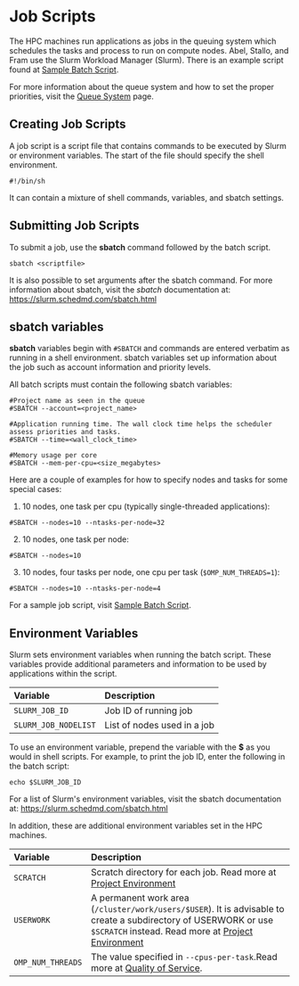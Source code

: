 # Job Scripts

The HPC machines run applications as jobs in the queuing system which schedules the tasks and process to run on compute nodes. Abel, Stallo, and Fram use the Slurm Workload Manager (Slurm). There is an example script found at [Sample Batch Script](samplescript.md).

For more information about the queue system and how to set the proper priorities, visit the [Queue System](queuesystem.md) page.

## Creating Job Scripts

A job script is a script file that contains commands to be executed by Slurm or
environment variables. The start of the file should specify the shell environment.

    #!/bin/sh

It can contain a mixture of shell commands, variables, and sbatch settings.

## Submitting Job Scripts

To submit a job, use the __sbatch__ command followed by the batch script.

    sbatch <scriptfile>

It is also possible to set arguments after the sbatch command. For more information
about sbatch, visit the *sbatch* documentation at: https://slurm.schedmd.com/sbatch.html

## sbatch variables

**sbatch** variables begin with `#SBATCH` and commands are entered verbatim as
running in a shell environment. sbatch variables set up information about the job
such as account information and priority levels.

All batch scripts must contain the following sbatch variables:

    #Project name as seen in the queue
    #SBATCH --account=<project_name>

    #Application running time. The wall clock time helps the scheduler assess priorities and tasks.
    #SBATCH --time=<wall_clock_time>

    #Memory usage per core
    #SBATCH --mem-per-cpu=<size_megabytes>

Here are a couple of examples for how to specify nodes and tasks for some
special cases:

1. 10 nodes, one task per cpu (typically single-threaded applications):

```
#SBATCH --nodes=10 --ntasks-per-node=32
```

2. 10 nodes, one task per node:

```
#SBATCH --nodes=10
```

3. 10 nodes, four tasks per node, one cpu per task (`$OMP_NUM_THREADS=1`):

```
#SBATCH --nodes=10 --ntasks-per-node=4
```

For a sample job script, visit [Sample Batch Script](samplescript.md).

## Environment Variables

Slurm sets environment variables when running the batch script. These variables provide additional
parameters and information to be used by applications within the script.

| Variable | Description     |
| :------------- | :------------- |
| `SLURM_JOB_ID`      | Job ID of running job  |
| `SLURM_JOB_NODELIST` | List of nodes used in a job |

To use an environment variable, prepend the variable with the __$__ as you would in shell scripts. For example, to
print the job ID, enter the following in the batch script:

    echo $SLURM_JOB_ID

For a list of Slurm's environment variables, visit the sbatch documentation at: https://slurm.schedmd.com/sbatch.html

In addition, these are additional environment variables set in the HPC machines.

| Variable | Description     |
| :------------- | :------------- |
| `SCRATCH`       | Scratch directory for each job. Read more at [Project Environment](framsetup.md#projenvironment)|
| `USERWORK`      | A permanent work area (`/cluster/work/users/$USER`).  It is advisable to create a subdirectory of USERWORK or use `$SCRATCH` instead. Read more at [Project Environment](framsetup.md#projenvironment)|
| `OMP_NUM_THREADS`       | The value specified in `--cpus-per-task`.Read more at [Quality of Service](qos.md).   |
